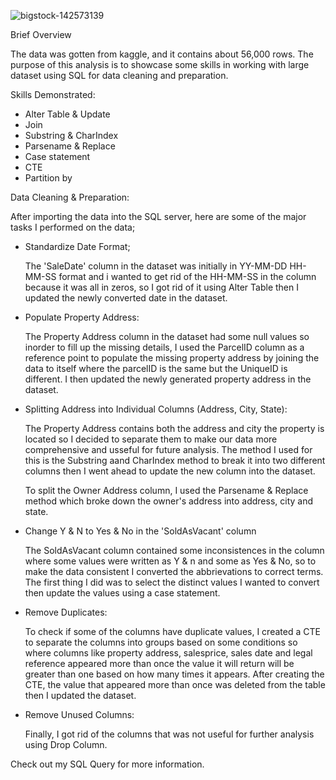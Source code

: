 ![bigstock-142573139](https://github.com/Pearlicoco/Nashville-Housing-Analysis/assets/129555104/2689ce31-be2b-4b95-bdd6-e4e69ead8fae)


Brief Overview

The data was gotten from kaggle, and it contains about 56,000 rows. The purpose of this analysis is to showcase some skills in working with large dataset using SQL for data cleaning and preparation.

Skills Demonstrated:

- Alter Table & Update
- Join
- Substring & CharIndex
- Parsename & Replace
- Case statement
- CTE
- Partition by

Data Cleaning & Preparation:

After importing the data into the SQL server, here are some of the major tasks I performed on the data;

- Standardize Date Format;

  The 'SaleDate' column in the dataset was initially in YY-MM-DD HH-MM-SS format and i wanted to get rid of the HH-MM-SS in the column because it was all in zeros, so I got rid of it using Alter Table then I updated the newly converted date in the dataset.

- Populate Property Address:

  The Property Address column in the dataset had some null values so inorder to fill up the missing details, I used the ParcelID column as a reference point to populate the missing property address by joining the data to itself where the parcelID is the same but the UniqueID is different. I then updated the newly generated property address in the dataset.

- Splitting Address into Individual Columns (Address, City, State):

  The Property Address contains both the address and city the property is located so I decided to separate them to make our data more comprehensive and usseful for future analysis. The method I used for this is the Substring aand CharIndex method to break it into two different columns then I went ahead to update the new column into the dataset.

  To split the Owner Address column, I used the Parsename & Replace method which broke down the owner's address into address, city and state.

- Change Y & N to Yes & No in the 'SoldAsVacant' column

  The SoldAsVacant column contained some inconsistences in the column where some values were written as Y & n and some as Yes & No, so to make the data consistent I converted the abbrievations to correct terms. The first thing I did was to select the distinct values I wanted to convert then update the values using a case statement.

- Remove Duplicates:

  To check if some of the columns have duplicate values, I created a CTE to separate the columns into groups based on some conditions so where columns like property address, salesprice, sales date and legal reference appeared more than once the value it will return will be greater than one based on how many times it appears. After creating the CTE, the value that appeared more than once was deleted from the table then I updated the dataset.

- Remove Unused Columns:

  Finally, I got rid of the columns that was not useful for further analysis using Drop Column.

Check out my SQL Query for more information.
